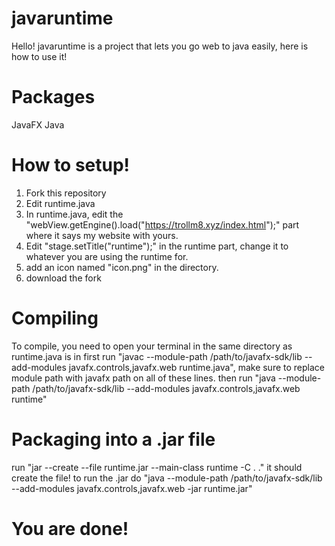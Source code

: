 # javaruntime
Hello! javaruntime is a project that lets you go web to java easily, here is how to use it!
# Packages
JavaFX
Java
# How to setup!
1. Fork this repository
2. Edit runtime.java
3. In runtime.java, edit the "webView.getEngine().load("https://trollm8.xyz/index.html");" part where it says my website with yours.
4. Edit "stage.setTitle("runtime");" in the runtime part, change it to whatever you are using the runtime for.
5. add an icon named "icon.png" in the directory.
6. download the fork
# Compiling
To compile, you need to open your terminal in the same directory as runtime.java is in
first run "javac --module-path /path/to/javafx-sdk/lib --add-modules javafx.controls,javafx.web runtime.java", make sure to replace module path with javafx path on all of these lines.
then run "java --module-path /path/to/javafx-sdk/lib --add-modules javafx.controls,javafx.web runtime"
# Packaging into a .jar file
run "jar --create --file runtime.jar --main-class runtime -C . ."
it should create the file!
to run the .jar do "java --module-path /path/to/javafx-sdk/lib --add-modules javafx.controls,javafx.web -jar runtime.jar"
# You are done!

